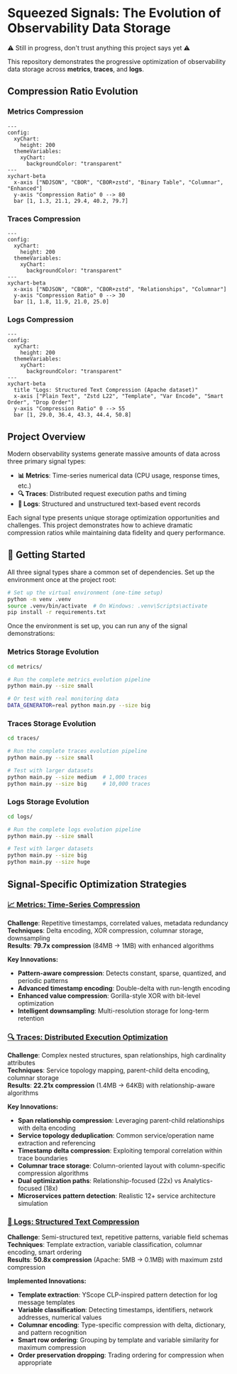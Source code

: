 # Squeezed Signals: The Evolution of Observability Data Storage

⚠️ Still in progress, don't trust anything this project says yet ⚠️

This repository demonstrates the progressive optimization of observability data storage across **metrics**, **traces**, and **logs**.

## Compression Ratio Evolution

### Metrics Compression
```mermaid
---
config:
  xyChart:
    height: 200
  themeVariables:
    xyChart:
      backgroundColor: "transparent"
---
xychart-beta
  x-axis ["NDJSON", "CBOR", "CBOR+zstd", "Binary Table", "Columnar", "Enhanced"]
  y-axis "Compression Ratio" 0 --> 80
  bar [1, 1.3, 21.1, 29.4, 40.2, 79.7]
```

### Traces Compression
```mermaid
---
config:
  xyChart:
    height: 200
  themeVariables:
    xyChart:
      backgroundColor: "transparent"
---
xychart-beta
  x-axis ["NDJSON", "CBOR", "CBOR+zstd", "Relationships", "Columnar"]
  y-axis "Compression Ratio" 0 --> 30
  bar [1, 1.8, 11.9, 21.0, 25.0]
```

### Logs Compression
```mermaid
---
config:
  xyChart:
    height: 200
  themeVariables:
    xyChart:
      backgroundColor: "transparent"
---
xychart-beta
  title "Logs: Structured Text Compression (Apache dataset)"
  x-axis ["Plain Text", "Zstd L22", "Template", "Var Encode", "Smart Order", "Drop Order"]
  y-axis "Compression Ratio" 0 --> 55
  bar [1, 29.0, 36.4, 43.3, 44.4, 50.8]
```

## Project Overview

Modern observability systems generate massive amounts of data across three primary signal types:

- **📊 Metrics**: Time-series numerical data (CPU usage, response times, etc.)
- **🔍 Traces**: Distributed request execution paths and timing
- **📝 Logs**: Structured and unstructured text-based event records

Each signal type presents unique storage optimization opportunities and challenges. This project demonstrates how to achieve dramatic compression ratios while maintaining data fidelity and query performance.

## 🚀 Getting Started

All three signal types share a common set of dependencies. Set up the environment once at the project root:

```bash
# Set up the virtual environment (one-time setup)
python -m venv .venv
source .venv/bin/activate  # On Windows: .venv\Scripts\activate
pip install -r requirements.txt
```

Once the environment is set up, you can run any of the signal demonstrations:

### Metrics Storage Evolution

```bash
cd metrics/

# Run the complete metrics evolution pipeline
python main.py --size small

# Or test with real monitoring data
DATA_GENERATOR=real python main.py --size big
```

### Traces Storage Evolution

```bash
cd traces/

# Run the complete traces evolution pipeline
python main.py --size small

# Test with larger datasets
python main.py --size medium  # 1,000 traces
python main.py --size big     # 10,000 traces
```

### Logs Storage Evolution

```bash
cd logs/

# Run the complete logs evolution pipeline
python main.py --size small

# Test with larger datasets
python main.py --size big
python main.py --size huge
```

## Signal-Specific Optimization Strategies

### [📈 Metrics: Time-Series Compression](./metrics/docs/README.md)
**Challenge**: Repetitive timestamps, correlated values, metadata redundancy  
**Techniques**: Delta encoding, XOR compression, columnar storage, downsampling  
**Results**: **79.7x compression** (84MB → 1MB) with enhanced algorithms

**Key Innovations:**
- **Pattern-aware compression**: Detects constant, sparse, quantized, and periodic patterns
- **Advanced timestamp encoding**: Double-delta with run-length encoding
- **Enhanced value compression**: Gorilla-style XOR with bit-level optimization
- **Intelligent downsampling**: Multi-resolution storage for long-term retention

### [🔍 Traces: Distributed Execution Optimization](./traces/docs/README.md)
**Challenge**: Complex nested structures, span relationships, high cardinality attributes  
**Techniques**: Service topology mapping, parent-child delta encoding, columnar storage  
**Results**: **22.21x compression** (1.4MB → 64KB) with relationship-aware algorithms

**Key Innovations:**
- **Span relationship compression**: Leveraging parent-child relationships with delta encoding
- **Service topology deduplication**: Common service/operation name extraction and referencing
- **Timestamp delta compression**: Exploiting temporal correlation within trace boundaries
- **Columnar trace storage**: Column-oriented layout with column-specific compression algorithms
- **Dual optimization paths**: Relationship-focused (22x) vs Analytics-focused (18x)
- **Microservices pattern detection**: Realistic 12+ service architecture simulation

### [📝 Logs: Structured Text Compression](./logs/docs/README.md)
**Challenge**: Semi-structured text, repetitive patterns, variable field schemas  
**Techniques**: Template extraction, variable classification, columnar encoding, smart ordering  
**Results**: **50.8x compression** (Apache: 5MB → 0.1MB) with maximum zstd compression

**Implemented Innovations:**
- **Template extraction**: YScope CLP-inspired pattern detection for log message templates
- **Variable classification**: Detecting timestamps, identifiers, network addresses, numerical values
- **Columnar encoding**: Type-specific compression with delta, dictionary, and pattern recognition
- **Smart row ordering**: Grouping by template and variable similarity for maximum compression
- **Order preservation dropping**: Trading ordering for compression when appropriate
